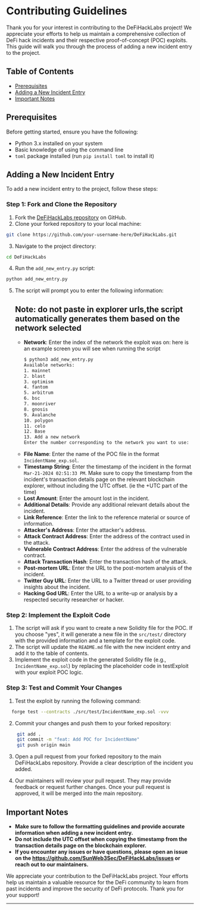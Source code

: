 # Contributing Guidelines
Thank you for your interest in contributing to the DeFiHackLabs project! We appreciate your efforts to help us maintain a comprehensive collection of DeFi hack incidents and their respective proof-of-concept (POC) exploits. This guide will walk you through the process of adding a new incident entry to the project.

## Table of Contents
* [Prerequisites](##prerequisites)
* [Adding a New Incident Entry](##adding-a-new-incident-entry)
* [Important Notes](##important-notes)

## Prerequisites
Before getting started, ensure you have the following:
* Python 3.x installed on your system
* Basic knowledge of using the command line
* `toml` package installed (run `pip install toml` to install it)

## Adding a New Incident Entry
To add a new incident entry to the project, follow these steps:

### Step 1: Fork and Clone the Repository
1. Fork the [DeFiHackLabs repository](https://github.com/SunWeb3Sec/DeFiHackLabs) on GitHub.
2. Clone your forked repository to your local machine:
```bash
git clone https://github.com/your-username-here/DeFiHackLabs.git
```
3. Navigate to the project directory:
```bash
cd DeFiHackLabs
 ```
4. Run the `add_new_entry.py` script:
```bash
python add_new_entry.py
```

5. The script will prompt you to enter the following information:
   ## Note: do not paste in explorer urls,the script automatically generates them based on the network selected
   - **Network**: Enter the index of the network the exploit was on: here is an example screen you will see when running the script
      ```bash
      $ python3 add_new_entry.py 
      Available networks:
      1. mainnet
      2. blast
      3. optimism
      4. fantom
      5. arbitrum
      6. bsc
      7. moonriver
      8. gnosis
      9. Avalanche
      10. polygon
      11. celo
      12. Base
      13. Add a new network
      Enter the number corresponding to the network you want to use:
      ```
   - **File Name**: Enter the name of the POC file in the format `IncidentName_exp.sol`.
   - **Timestamp String**: Enter the timestamp of the incident in the format `Mar-21-2024 02:51:33 PM`. Make sure to copy the timestamp from the incident's transaction details page on the relevant blockchain explorer, without including the UTC offset. (ie the +UTC part of the time)
   - **Lost Amount**: Enter the amount lost in the incident.
   - **Additional Details**: Provide any additional relevant details about the incident.
   - **Link Reference**: Enter the link to the reference material or source of information.
   - **Attacker's Address**: Enter the attacker's address.
   - **Attack Contract Address**: Enter the address of the contract used in the attack.
   - **Vulnerable Contract Address**: Enter the address of the vulnerable contract.
   - **Attack Transaction Hash**: Enter the transaction hash of the attack.
   - **Post-mortem URL**: Enter the URL to the post-mortem analysis of the incident.
   - **Twitter Guy URL**: Enter the URL to a Twitter thread or user providing insights about the incident.
   - **Hacking God URL**: Enter the URL to a write-up or analysis by a respected security researcher or hacker.

### Step 2: Implement the Exploit Code
1. The script will ask if you want to create a new Solidity file for the POC. If you choose "yes", it will generate a new file in the `src/test/` directory with the provided information and a template for the exploit code.
2. The script will update the `README.md` file with the new incident entry and add it to the table of contents.
3. Implement the exploit code in the generated Solidity file (e.g., `IncidentName_exp.sol`) by replacing the placeholder code in testExploit with your exploit POC logic.

### Step 3: Test and Commit Your Changes
1. Test the exploit by running the following command:
 ```bash
   forge test --contracts ./src/test/IncidentName_exp.sol -vvv
```

2. Commit your changes and push them to your forked repository:
```bash
    git add .
    git commit -m "feat: Add POC for IncidentName"
    git push origin main
```

3. Open a pull request from your forked repository to the main DeFiHackLabs repository. Provide a clear description of the incident you added.

4. Our maintainers will review your pull request. They may provide feedback or request further changes. Once your pull request is approved, it will be merged into the main repository.

## Important Notes
 - **Make sure to follow the formatting guidelines and provide accurate information when adding a new incident entry.**
 - **Do not include the UTC offset when copying the timestamp from the transaction details page on the blockchain explorer.**
 - **If you encounter any issues or have questions, please open an issue on the https://github.com/SunWeb3Sec/DeFiHackLabs/issues or reach out to our maintainers.**

We appreciate your contribution to the DeFiHackLabs project. Your efforts help us maintain a valuable resource for the DeFi community to learn from past incidents and improve the security of DeFi protocols. Thank you for your support! 

---